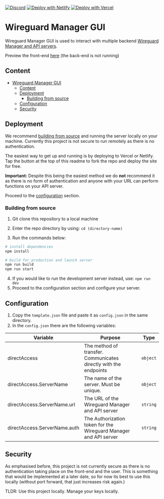[![Discord](https://img.shields.io/discord/900096719482654780?color=D6AD5B&labelColor=131313&style=for-the-badge&label=Discord&logo=discord)](https://discord.gg/fXMzVqb3qB "Chat and get support from the team and community.")
[![Deploy with Netlify](https://img.shields.io/netlify/b2899904-db14-410a-8821-a9c864911ccc?color=D6AD5B&labelColor=131313&style=for-the-badge&label=Deploy_to_Netlify&logo=netlify)](https://app.netlify.com/start/deploy?repository=https://gitlab.com/mawthuq-software/wireguard-manager-gui)
[![Deploy with Vercel](https://vercel.com/button)](https://vercel.com/new/clone?repository-url=https%3A%2F%2Fgitlab.com%2Fmawthuq-software%2Fwireguard-manager-gui&redirect-url=https%3A%2F%2Fgitlab.com%2Fmawthuq-software%2Fwireguard-manager-gui)


# Wireguard Manager GUI

Wireguard Manager GUI is used to interact with multiple backend [Wireguard Manager and API servers](https://github.com/Mawthuq-Software/wireguard-manager-and-api).


Preview the front-end [here](https://mawthuq-wg-manager-gui.netlify.app/) (the back-end is not running)
## Content
- [Wireguard Manager GUI](#wireguard-manager-gui)
  - [Content](#content)
  - [Deployment](#deployment)
    - [Building from source](#building-from-source)
  - [Configuration](#configuration)
  - [Security](#security)
## Deployment

We recommend [building from source](#building-from-source) and running the server locally on your machine. Currently this project is not secure to run remotely as there is no authentication.

The easiest way to get up and running is by deploying to Vercel or Netlify. Tap the button at the top of this readme to fork the repo and deploy the site for free. 

**Important:** Despite this being the easiest method we do **not** recommend it as there is no form of authentication and anyone with your URL can perform functions on your API server.

Proceed to the [configuration](#configuration) section.
### Building from source

1. Git clone this repository to a local machine
2. Enter the repo directory by using: ``cd (directory-name)``
   
3. Run the commands below:
```bash
# install dependencies
npm install

# build for production and launch server
npm run build
npm run start
```
4. If you would like to run the development server instead, use: ``npm run dev``
5. Proceed to the configuration section and configure your server.

## Configuration
1. Copy the ``template.json`` file and paste it as ``config.json`` in the same directory.
2. In the ``config.json`` there are the following variables:
   
| Variable | Purpose | Type |
| ------------ | ------------ | ------------ |
|directAccess|The method of transfer. Communicates directly with the endpoints|``object``|
|directAccess.ServerName|The name of the server. Must be unique.|``object``|
|directAccess.ServerName.url|The URL of the Wireguard Manager and API server|``string``|
|directAccess.ServerName.auth|The Authorization token for the Wireguard Manager and API server|``string``|
## Security

As emphasised before, this project is not currently secure as there is no authentication taking place on the front-end and the user. This is something that would be implemented at a later date, so for now its best to use this locally (without port forward, that just increases risk again.)

TLDR: Use this project locally. Manage your keys locally.


